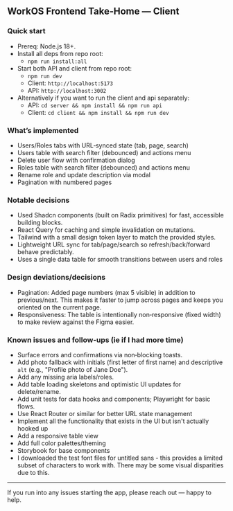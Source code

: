 ## WorkOS Frontend Take‑Home — Client

### Quick start
- Prereq: Node.js 18+.
- Install all deps from repo root:
  - `npm run install:all`
- Start both API and client from repo root:
  - `npm run dev`
  - Client: `http://localhost:5173`
  - API: `http://localhost:3002`
- Alternatively if you want to run the client and api separately:
  - API: `cd server && npm install && npm run api`
  - Client: `cd client && npm install && npm run dev`

### What’s implemented
- Users/Roles tabs with URL‑synced state (tab, page, search)
- Users table with search filter (debounced) and actions menu
- Delete user flow with confirmation dialog
- Roles table with search filter (debounced) and actions menu
- Rename role and update description via modal
- Pagination with numbered pages

### Notable decisions
- Used Shadcn components (built on Radix primitives) for fast, accessible building blocks.
- React Query for caching and simple invalidation on mutations.
- Tailwind with a small design token layer to match the provided styles.
- Lightweight URL sync for tab/page/search so refresh/back/forward behave predictably.
- Uses a single data table for smooth transitions between users and roles

### Design deviations/decisions
- Pagination: Added page numbers (max 5 visible) in addition to previous/next. This makes it faster to jump across pages and keeps you oriented on the current page.
- Responsiveness: The table is intentionally non‑responsive (fixed width) to make review against the Figma easier.

### Known issues and follow‑ups (ie if I had more time)
- Surface errors and confirmations via non‑blocking toasts.
- Add photo fallback with initials (first letter of first name) and descriptive `alt` (e.g., "Profile photo of Jane Doe").
- Add any missing aria labels/roles.
- Add table loading skeletons and optimistic UI updates for delete/rename.
- Add unit tests for data hooks and components; Playwright for basic flows.
- Use React Router or similar for better URL state management
- Implement all the functionality that exists in the UI but isn't actually hooked up
- Add a responsive table view
- Add full color palettes/theming 
- Storybook for base components 
- I downloaded the test font files for untitled sans - this provides a limited subset of characters to work with. There may be some visual disparities due to this. 

---

If you run into any issues starting the app, please reach out — happy to help.

